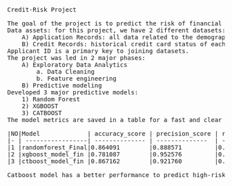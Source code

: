 ﻿<pre>

Credit-Risk Project

The goal of the project is to predict the risk of financial failure based on historical data. Banks and financial organizations use the personal information of applicants to predict the probability of future defaults of credit card borrowings. Banks can use credit risk prediction to decide whether to issue a credit card to the applicant.
Data assets: for this project, we have 2 different datasets:
	A) Application Records: all data related to the demographic information of applicants
	B) Credit Records: historical credit card status of each applicant
Applicant ID is a primary key to joining datasets.
The project was led in 2 major phases:
	A) Exploratory Data Analytics
		a. Data Cleaning 
		b. Feature engineering
	B) Predictive modeling
Developed 3 major predictive models:
	1) Random Forest
	2) XGBOOST
	3) CATBOOST
The model metrics are saved in a table for a fast and clear comparison:

|NO|Model             | accuracy_score | precision_score | recall_score   |   roc_auc_score| f1_score      |
|- | -----------------| -------------- | --------------  | -------------- | -------------- | --------------|
|1 |randomforest_Final|0.864091        |0.888571         |0.678404        |0.817851        |0.769394       |
|2 |xgboost_model_fin |0.781087        |0.952576         |0.363041        |0.676985        |0.525722       |
|3 |ctboost_model_fin |0.867162        |0.921760         |0.658228        |0.815100        |0.768016       |

Catboost model has a better performance to predict high-risk applicants. Since we have an imbalance of data, the recall score can be an important metric for this project. Catboost has the highest precision and recall scores.

<pre>

